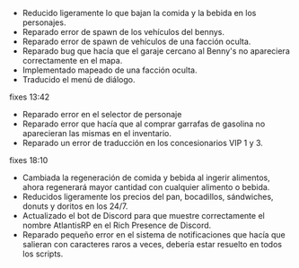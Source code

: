 - Reducido ligeramente lo que bajan la comida y la bebida en los personajes.
- Reparado error de spawn de los vehículos del bennys.
- Reparado error de spawn de vehículos de una facción oculta.
- Reparado bug que hacía que el garaje cercano al Benny's no apareciera correctamente en el mapa.
- Implementado mapeado de una facción oculta.
- Traducido el menú de diálogo.

fixes 13:42
- Reparado error en el selector de personaje
- Reparado error que hacía que al comprar garrafas de gasolina no aparecieran las mismas en el inventario.
- Reparado un error de traducción en los concesionarios VIP 1 y 3.

fixes 18:10
- Cambiada la regeneración de comida y bebida al ingerir alimentos, ahora regenerará mayor cantidad con cualquier alimento o bebida.
- Reducidos ligeramente los precios del pan, bocadillos, sándwiches, donuts y doritos en los 24/7.
- Actualizado el bot de Discord para que muestre correctamente el nombre AtlantisRP en el Rich Presence de Discord.
- Reparado pequeño error en el sistema de notificaciones que hacía que salieran con caracteres raros a veces, debería estar resuelto en todos los scripts.
